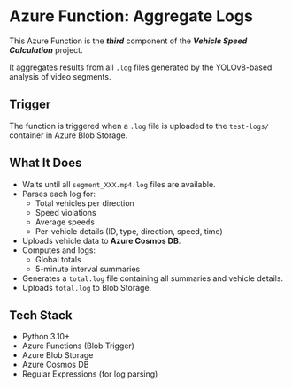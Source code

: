 # Azure Function: Aggregate Logs

This Azure Function is the **_third_** component of the **_Vehicle Speed Calculation_** project.  

It aggregates results from all `.log` files generated by the YOLOv8-based analysis of video segments.

## Trigger
The function is triggered when a `.log` file is uploaded to the `test-logs/` container in Azure Blob Storage.

## What It Does
- Waits until all `segment_XXX.mp4.log` files are available.
- Parses each log for:
  - Total vehicles per direction
  - Speed violations
  - Average speeds
  - Per-vehicle details (ID, type, direction, speed, time)
- Uploads vehicle data to **Azure Cosmos DB**.
- Computes and logs:
  - Global totals
  - 5-minute interval summaries
- Generates a `total.log` file containing all summaries and vehicle details.
- Uploads `total.log` to Blob Storage.

## Tech Stack
- Python 3.10+
- Azure Functions (Blob Trigger)
- Azure Blob Storage
- Azure Cosmos DB
- Regular Expressions (for log parsing)
